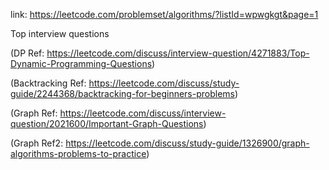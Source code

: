 link: https://leetcode.com/problemset/algorithms/?listId=wpwgkgt&page=1

Top interview questions

(DP Ref: https://leetcode.com/discuss/interview-question/4271883/Top-Dynamic-Programming-Questions)

(Backtracking Ref: https://leetcode.com/discuss/study-guide/2244368/backtracking-for-beginners-problems)

(Graph Ref: https://leetcode.com/discuss/interview-question/2021600/Important-Graph-Questions)

(Graph Ref2: https://leetcode.com/discuss/study-guide/1326900/graph-algorithms-problems-to-practice)
